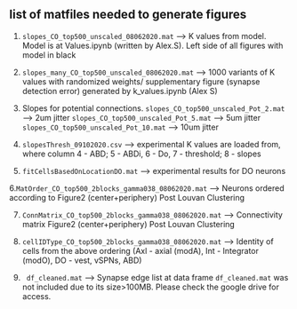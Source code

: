 ## list of matfiles needed to generate figures

1. `slopes_CO_top500_unscaled_08062020.mat` --> K values from model. Model is at Values.ipynb (written by Alex.S). Left side of all figures with model in black

2. `slopes_many_CO_top500_unscaled_08062020.mat` --> 1000 variants of K values with randomized weights/ supplementary figure (synapse detection error) generated by k_values.ipynb (Alex S)

3. Slopes for potential connections. 
`slopes_CO_top500_unscaled_Pot_2.mat` --> 2um jitter
`slopes_CO_top500_unscaled_Pot_5.mat` --> 5um jitter
`slopes_CO_top500_unscaled_Pot_10.mat` --> 10um jitter

4. `slopesThresh_09102020.csv` --> experimental K values are loaded from, where column 4 - ABD; 5 - ABDi, 6 - Do, 7 - threshold; 8 - slopes

5. `fitCellsBasedOnLocationDO.mat` --> experimental results for DO neurons
	
6.`MatOrder_CO_top500_2blocks_gamma038_08062020.mat` -->  Neurons ordered according to Figure2 (center+periphery) Post Louvan Clustering

7. `ConnMatrix_CO_top500_2blocks_gamma038_08062020.mat` --> Connectivity matrix Figure2 (center+periphery) Post Louvan Clustering

8. `cellIDType_CO_top500_2blocks_gamma038_08062020.mat` --> Identity of cells from the above ordering (Axl - axial (modA), Int - Integrator (modO), DO - vest, vSPNs, ABD)   

9. ` df_cleaned.mat` --> Synapse edge list at data frame
		 `df_cleaned.mat` was not included due to its size>100MB. Please check the google drive for access.



